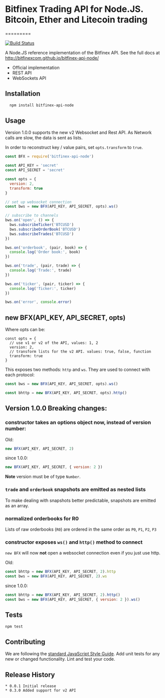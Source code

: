 # Bitfinex Trading API for Node.JS. Bitcoin, Ether and Litecoin trading
=========

[![Build Status](https://travis-ci.org/bitfinexcom/bitfinex-api-node.svg?branch=master)](https://travis-ci.org/bitfinexcom/bitfinex-api-node)

A Node.JS reference implementation of the Bitfinex API. See the full docs at <http://bitfinexcom.github.io/bitfinex-api-node/>

* Official implementation
* REST API
* WebSockets API

## Installation
```bash
  npm install bitfinex-api-node
```

## Usage

Version 1.0.0 supports the new v2 Websocket and Rest API. As Network calls are slow, the data is sent as lists.

In order to reconstruct key / value pairs, set `opts.transform` to `true`.

```js
const BFX = require('bitfinex-api-node')

const API_KEY = 'secret'
const API_SECRET = 'secret'

const opts = {
  version: 2,
  transform: true
}

// set up websocket connection
const bws = new BFX(API_KEY, API_SECRET, opts).ws()

// subscribe to channels
bws.on('open', () => {
  bws.subscribeTicker('BTCUSD')
  bws.subscribeOrderBook('BTCUSD')
  bws.subscribeTrades('BTCUSD')
})

bws.on('orderbook', (pair, book) => {
  console.log('Order book:', book)
})

bws.on('trade', (pair, trade) => {
  console.log('Trade:', trade)
})

bws.on('ticker', (pair, ticker) => {
  console.log('Ticker:', ticker)
})

bws.on('error', console.error)
```

## new BFX(API_KEY, API_SECRET, opts)

Where opts can be:

```
const opts = {
  // use v1 or v2 of the API, values: 1, 2
  version: 2,
  // transform lists for the v2 API. values: true, false, function
  transform: true
}
```

This exposes two methods: `http` and `ws`. They are used to connect with each protocol:

```js
const bws = new BFX(API_KEY, API_SECRET, opts).ws()

const bhttp = new BFX(API_KEY, API_SECRET, opts).http()
```

## Version 1.0.0 Breaking changes:

### constructor takes an options object now, instead of version number:

Old:

```js
new BFX(API_KEY, API_SECRET, 2)
```

since 1.0.0:

```js
new BFX(API_KEY, API_SECRET, { version: 2 })
```
**Note** version must be of type `Number`.


### `trade` and `orderbook` snapshots are emitted as nested lists

To make dealing with snapshots better predictable, snapshots are emitted as an array.


### normalized orderbooks for R0

Lists of raw orderbooks (`R0`) are ordered in the same order as `P0`, `P1`, `P2`, `P3`


### constructor exposes `ws()` and `http()` method to connect

`new BFX` will now **not** open a websocket connection even if you just use http.

Old:

```js
const bhttp = new BFX(API_KEY, API_SECRET, 2).http
const bws = new BFX(API_KEY, API_SECRET, 2).ws

```

since 1.0.0:

```js
const bhttp = new BFX(API_KEY, API_SECRET, 2).http()
const bws = new BFX(API_KEY, API_SECRET, { version: 2 }).ws()

```


## Tests

```bash
npm test
```

## Contributing

We are following the [standard JavaScript Style Guide](https://github.com/feross/standard).
Add unit tests for any new or changed functionality. Lint and test your code.

## Release History
```
* 0.0.1 Initial release
* 0.3.0 Added support for v2 API
```
